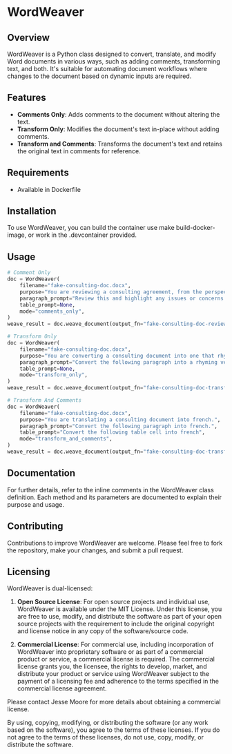 # WordWeaver

## Overview
WordWeaver is a Python class designed to convert, translate, and modify Word documents in various ways, such as adding comments, transforming text, and both. It's suitable for automating document workflows where changes to the document based on dynamic inputs are required.

## Features
- **Comments Only**: Adds comments to the document without altering the text.
- **Transform Only**: Modifies the document's text in-place without adding comments.
- **Transform and Comments**: Transforms the document's text and retains the original text in comments for reference.

## Requirements
- Available in Dockerfile

## Installation
To use WordWeaver, you can build the container use make build-docker-image, or work in the .devcontainer provided.

## Usage
```python
# Comment Only
doc = WordWeaver(
    filename="fake-consulting-doc.docx",
    purpose="You are reviewing a consulting agreement, from the perspective of the consultant.",
    paragraph_prompt="Review this and highlight any issues or concerns.",
    table_prompt=None,
    mode="comments_only",
)
weave_result = doc.weave_document(output_fn="fake-consulting-doc-review.docx")

# Transform Only
doc = WordWeaver(
    filename="fake-consulting-doc.docx",
    purpose="You are converting a consulting document into one that rhymes.",
    paragraph_prompt="Convert the following paragraph into a rhyming version.",
    table_prompt=None,
    mode="transform_only",
)
weave_result = doc.weave_document(output_fn="fake-consulting-doc-transform.docx")

# Transform And Comments
doc = WordWeaver(
    filename="fake-consulting-doc.docx",
    purpose="You are translating a consulting document into french.",
    paragraph_prompt="Convert the following paragraph into french.",
    table_prompt="Convert the following table cell into french",
    mode="transform_and_comments",
)
weave_result = doc.weave_document(output_fn="fake-consulting-doc-transform-comments.docx")
```

## Documentation
For further details, refer to the inline comments in the WordWeaver class definition. Each method and its parameters are documented to explain their purpose and usage.

## Contributing
Contributions to improve WordWeaver are welcome. Please feel free to fork the repository, make your changes, and submit a pull request.

## Licensing

WordWeaver is dual-licensed:

1. **Open Source License**: For open source projects and individual use, WordWeaver is available under the MIT License. Under this license, you are free to use, modify, and distribute the software as part of your open source projects with the requirement to include the original copyright and license notice in any copy of the software/source code.

2. **Commercial License**: For commercial use, including incorporation of WordWeaver into proprietary software or as part of a commercial product or service, a commercial license is required. The commercial license grants you, the licensee, the rights to develop, market, and distribute your product or service using WordWeaver subject to the payment of a licensing fee and adherence to the terms specified in the commercial license agreement.

Please contact Jesse Moore for more details about obtaining a commercial license.

By using, copying, modifying, or distributing the software (or any work based on the software), you agree to the terms of these licenses. If you do not agree to the terms of these licenses, do not use, copy, modify, or distribute the software.
